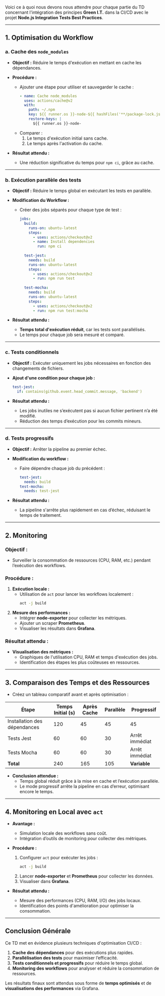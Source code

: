 Voici ce à quoi nous devons nous attendre pour chaque partie du TD concernant l'intégration des principes **Green I.T.** dans la CI/CD avec le projet **Node.js Integration Tests Best Practices**.

---

## **1. Optimisation du Workflow**

### **a. Cache des `node_modules`**

- **Objectif :** Réduire le temps d'exécution en mettant en cache les dépendances.
- **Procédure :**
    - Ajouter une étape pour utiliser et sauvegarder le cache :
      ```yaml
      - name: Cache node_modules
        uses: actions/cache@v2
        with:
          path: ~/.npm
          key: ${{ runner.os }}-node-${{ hashFiles('**/package-lock.json') }}
          restore-keys: |
            ${{ runner.os }}-node-
      ```
    - Comparer :
        1. Le temps d'exécution initial sans cache.
        2. Le temps après l'activation du cache.

- **Résultat attendu :**
    - Une réduction significative du temps pour `npm ci`, grâce au cache.

---

### **b. Exécution parallèle des tests**

- **Objectif :** Réduire le temps global en exécutant les tests en parallèle.
- **Modification du Workflow :**
    - Créer des jobs séparés pour chaque type de test :
      ```yaml
      jobs:
        build:
          runs-on: ubuntu-latest
          steps:
            - uses: actions/checkout@v2
            - name: Install dependencies
              run: npm ci
 
        test-jest:
          needs: build
          runs-on: ubuntu-latest
          steps:
            - uses: actions/checkout@v2
            - run: npm run test
 
        test-mocha:
          needs: build
          runs-on: ubuntu-latest
          steps:
            - uses: actions/checkout@v2
            - run: npm run test:mocha
      ```

- **Résultat attendu :**
    - **Temps total d'exécution réduit**, car les tests sont parallélisés.
    - Le temps pour chaque job sera mesuré et comparé.

---

### **c. Tests conditionnels**

- **Objectif :** Exécuter uniquement les jobs nécessaires en fonction des changements de fichiers.
- **Ajout d'une condition pour chaque job :**
   ```yaml
   test-jest:
     if: contains(github.event.head_commit.message, 'backend')
   ```

- **Résultat attendu :**
    - Les jobs inutiles ne s’exécutent pas si aucun fichier pertinent n’a été modifié.
    - Réduction des temps d’exécution pour les commits mineurs.

---

### **d. Tests progressifs**

- **Objectif :** Arrêter la pipeline au premier échec.
- **Modification du workflow :**
    - Faire dépendre chaque job du précédent :
      ```yaml
      test-jest:
        needs: build
      test-mocha:
        needs: test-jest
      ```

- **Résultat attendu :**
    - La pipeline s'arrête plus rapidement en cas d’échec, réduisant le temps de traitement.

---

## **2. Monitoring**

### **Objectif :**
- Surveiller la consommation de ressources (CPU, RAM, etc.) pendant l’exécution des workflows.

### **Procédure :**
1. **Exécution locale :**
    - Utilisation de `act` pour lancer les workflows localement :
      ```bash
      act -j build
      ```
2. **Mesure des performances :**
    - Intégrer **node-exporter** pour collecter les métriques.
    - Ajouter un scraper **Prometheus**.
    - Visualiser les résultats dans **Grafana**.

### **Résultat attendu :**
- **Visualisation des métriques :**
    - Graphiques de l'utilisation CPU, RAM et temps d'exécution des jobs.
    - Identification des étapes les plus coûteuses en ressources.

---

## **3. Comparaison des Temps et des Ressources**

- Créez un tableau comparatif avant et après optimisation :

| **Étape**                  | **Temps Initial (s)** | **Après Cache** | **Parallèle** | **Progressif** |
|----------------------------|------------------------|-----------------|---------------|----------------|
| Installation des dépendances | 120                    | 45              | 45            | 45             |
| Tests Jest                 | 60                     | 60              | 30            | Arrêt immédiat |
| Tests Mocha                | 60                     | 60              | 30            | Arrêt immédiat |
| **Total**                  | 240                    | 165             | 105           | **Variable**   |

- **Conclusion attendue :**
    - Temps global réduit grâce à la mise en cache et l’exécution parallèle.
    - Le mode progressif arrête la pipeline en cas d’erreur, optimisant encore le temps.

---

## **4. Monitoring en Local avec `act`**

- **Avantage :**
    - Simulation locale des workflows sans coût.
    - Intégration d’outils de monitoring pour collecter des métriques.

- **Procédure :**
    1. Configurer `act` pour exécuter les jobs :
       ```bash
       act -j build
       ```
    2. Lancer **node-exporter** et **Prometheus** pour collecter les données.
    3. Visualiser dans **Grafana**.

- **Résultat attendu :**
    - Mesure des performances (CPU, RAM, I/O) des jobs locaux.
    - Identification des points d'amélioration pour optimiser la consommation.

---

## **Conclusion Générale**

Ce TD met en évidence plusieurs techniques d'optimisation CI/CD :
1. **Cache des dépendances** pour des exécutions plus rapides.
2. **Parallélisation des tests** pour maximiser l’efficacité.
3. **Tests conditionnels et progressifs** pour réduire le temps global.
4. **Monitoring des workflows** pour analyser et réduire la consommation de ressources.

Les résultats finaux sont attendus sous forme de **temps optimisés** et de **visualisations des performances** via Grafana.